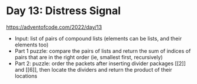 # Day 13: Distress Signal

https://adventofcode.com/2022/day/13

- Input: list of pairs of compound lists (elements can be lists, and their elements too)
- Part 1 puzzle: compare the pairs of lists and return the sum of indices of
  pairs that are in the right order (ie, smallest first, recursively)
- Part 2: puzzle: order the packets after inserting divider packages [[2]] and [[6]], then
  locate the dividers and return the product of their locations